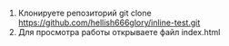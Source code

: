 1. Клонируете репозиторий git clone https://github.com/hellish666glory/inline-test.git
2. Для просмотра работы открываете файл index.html
